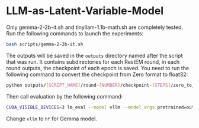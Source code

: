 # LLM-as-Latent-Variable-Model

Only gemma-2-2b-it.sh and tinyllam-1.1b-math.sh are completely tested.
Run the following commands to launch the experiments:

```bash
bash scripts/gemma-2-2b-it.sh
```

The outputs will be saved in the `outputs` directory named after the script that was run.
It contains subdirectories for each RestEM round, in each round outputs, the checkpoint of each epoch is saved. You need to run the following command to convert the checkpoint from Zero format to float32:

```bash
python outputs/[SCRIPT_NAME]/round-[NUMBER]/checkpoint-[STEPS]/zero_to_fp32.py outputs/[SCRIPT_NAME]/round-[NUMBER]/checkpoint-[STEPS] outputs/[SCRIPT_NAME]/round-[NUMBER]/checkpoint-[STEPS]/
```

Then call evaluation by the following command:

```bash
CUDA_VISIBLE_DEVICES=3 lm_eval --model vllm --model_args pretrained=outputs/[SCRIPT_NAME]/round-[NUMBER]/checkpoint-[STEPS] --task gsm8k --batch_size auto --output_path outputs/[SCRIPT_NAME]/round-[NUMBER]/checkpoint-[STEPS] -accuracy --log_samples
```

Change `vllm` to `hf` for Gemma model. 